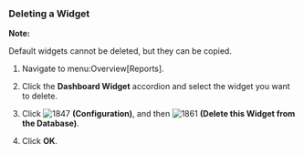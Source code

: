 ### Deleting a Widget

**Note:**

Default widgets cannot be deleted, but they can be copied.

</div>

1.  Navigate to menu:Overview\[Reports\].

2.  Click the **Dashboard Widget** accordion and select the widget you
    want to delete.

3.  Click ![1847](../images/1847.png) **(Configuration)**, and then
    ![1861](../images/1861.png) **(Delete this Widget from the
    Database)**.

4.  Click **OK**.
